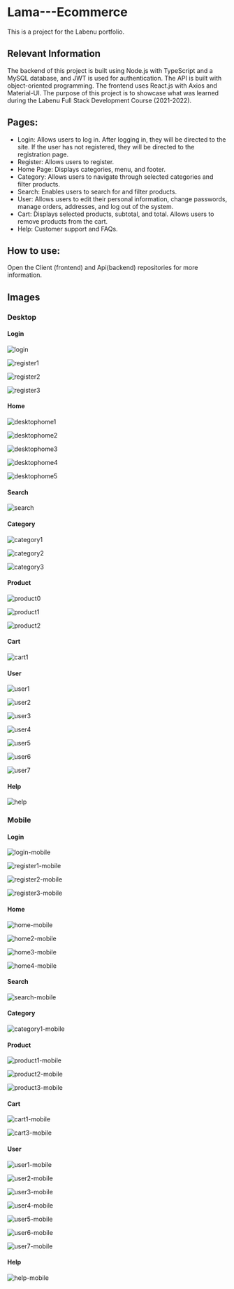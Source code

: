 # Lama---Ecommerce

This is a project for the Labenu portfolio.

## Relevant Information

The backend of this project is built using Node.js with TypeScript and a MySQL database, and JWT is used for authentication. The API is built with object-oriented programming. The frontend uses React.js with Axios and Material-UI.
The purpose of this project is to showcase what was learned during the Labenu Full Stack Development Course (2021-2022).

## Pages:

* Login: Allows users to log in. After logging in, they will be directed to the site. If the user has not registered, they will be directed to the registration page.
* Register: Allows users to register.
* Home Page: Displays categories, menu, and footer.
* Category: Allows users to navigate through selected categories and filter products.
* Search: Enables users to search for and filter products.
* User: Allows users to edit their personal information, change passwords, manage orders, addresses, and log out of the system.
* Cart: Displays selected products, subtotal, and total. Allows users to remove products from the cart.
* Help: Customer support and FAQs.

## How to use:

Open the Client (frontend) and Api(backend) repositories for more information.

## Images

### Desktop

#### Login

![login](https://user-images.githubusercontent.com/83131771/236363345-11898f60-8c95-44b7-9c28-39b0b0b35e9e.png)

![register1](https://user-images.githubusercontent.com/83131771/236363351-5c1076e1-b8bf-429b-8a97-5bb2ca76cd0b.png)

![register2](https://user-images.githubusercontent.com/83131771/236363358-852625b5-1779-4e9a-aed4-2276d632d584.png)

![register3](https://user-images.githubusercontent.com/83131771/236363365-84143fed-53ca-4a1b-81b2-339310fb7b82.png)

#### Home 
![desktophome1](https://user-images.githubusercontent.com/83131771/236363409-ce37a1ad-e7d9-45cf-92ff-b74b6d1a5c60.png)

![desktophome2](https://user-images.githubusercontent.com/83131771/236363443-b882702c-f72e-4dd5-b2fc-9af29c6be9aa.png)

![desktophome3](https://user-images.githubusercontent.com/83131771/236363456-0d38eb4e-415e-44c7-b2ca-9aeee533acbc.png)

![desktophome4](https://user-images.githubusercontent.com/83131771/236363463-88e7761a-ff04-453c-82ad-ab3aa55f22c7.png)

![desktophome5](https://user-images.githubusercontent.com/83131771/236363470-629fc830-0df3-45d6-b444-82d2ea8357fc.png)

#### Search 

![search](https://user-images.githubusercontent.com/83131771/236364819-2070b58f-0a97-4faa-93c3-0570712be26b.png)


#### Category

![category1](https://user-images.githubusercontent.com/83131771/236363506-4a75a993-1d16-4c4e-a368-9a86e2a3ec25.png)

![category2](https://user-images.githubusercontent.com/83131771/236363517-19350d9a-14e2-43ce-8b05-0693778b818b.png)

![category3](https://user-images.githubusercontent.com/83131771/236363534-3875cfe5-5c5c-4aa3-a162-080a1036119d.png)

#### Product

![product0](https://user-images.githubusercontent.com/83131771/236363555-70eaaa60-77c1-43b6-9abe-4327a70842d2.png) 

![product1](https://user-images.githubusercontent.com/83131771/236363566-d53e0dd1-173b-4df3-b762-e90893345a84.png)

![product2](https://user-images.githubusercontent.com/83131771/236364042-a564b49e-8690-4dd3-aff9-4d4298940641.png)


#### Cart

![cart1](https://user-images.githubusercontent.com/83131771/236363635-be0430e8-cfca-43f0-b120-15ab5379172e.png)

#### User

![user1](https://user-images.githubusercontent.com/83131771/236363696-05067676-23d2-4c78-a296-2995546029c1.png) 

![user2](https://user-images.githubusercontent.com/83131771/236363702-d1b75947-7797-46be-8263-ce0a23a0310f.png)

![user3](https://user-images.githubusercontent.com/83131771/236363727-778f777c-c36a-4c91-a59a-8ebc668a5890.png)

![user4](https://user-images.githubusercontent.com/83131771/236363755-84631957-f19f-467b-9301-12bfa874ee9d.png)

![user5](https://user-images.githubusercontent.com/83131771/236363771-51600fcc-8d68-4f53-91fc-15af01ac1bed.png)

![user6](https://user-images.githubusercontent.com/83131771/236363780-497ddec7-3ead-4508-8060-e6b4bbf98862.png)

![user7](https://user-images.githubusercontent.com/83131771/236363794-3eb73f98-fa3f-4616-8303-6a2372774504.png)

#### Help 

![help](https://user-images.githubusercontent.com/83131771/236363843-218754f0-8347-4843-989f-69f7d223d84f.png)

### Mobile

#### Login

![login-mobile](https://user-images.githubusercontent.com/83131771/236364094-ece5a982-faf9-4bdc-a183-1a544bad8dc0.png)

![register1-mobile](https://user-images.githubusercontent.com/83131771/236364630-33124080-f839-4beb-9f9b-9a9d2335a100.png)

![register2-mobile](https://user-images.githubusercontent.com/83131771/236364102-7de75fa5-6381-4f53-9ea7-33b19909dc68.png)

![register3-mobile](https://user-images.githubusercontent.com/83131771/236364648-54f7b2e0-7c39-424a-8ac1-18104cc25ea9.png)


#### Home

![home-mobile](https://user-images.githubusercontent.com/83131771/236364163-341e8719-755c-4393-88a8-05820f71b55d.png)

![home2-mobile](https://user-images.githubusercontent.com/83131771/236364169-97cd9e18-815c-430b-8a98-e20d2c1f357d.png)

![home3-mobile](https://user-images.githubusercontent.com/83131771/236364174-d1af7511-4e5d-4257-b100-4b77295f76da.png)

![home4-mobile](https://user-images.githubusercontent.com/83131771/236364186-56eb2208-568b-47ef-9af2-44d2b82566f5.png)

#### Search

![search-mobile](https://user-images.githubusercontent.com/83131771/236364801-479df83f-2fe4-4fce-b530-3a6b88a86791.png)


#### Category

![category1-mobile](https://user-images.githubusercontent.com/83131771/236364214-01c5fc3b-be88-4230-9bdf-2010ca7b3a86.png)

#### Product

![product1-mobile](https://user-images.githubusercontent.com/83131771/236364273-e3d49ab7-c2ce-4c4c-9395-6ea4153af95c.png)

![product2-mobile](https://user-images.githubusercontent.com/83131771/236364259-551719d2-b47b-4be4-86db-ed946b2b1164.png)

![product3-mobile](https://user-images.githubusercontent.com/83131771/236364280-29df4475-b288-487b-b1f5-e7980189a9ed.png)

#### Cart 

![cart1-mobile](https://user-images.githubusercontent.com/83131771/236364319-08df205e-f94b-4765-9eb2-0064c38cb7eb.png)

![cart3-mobile](https://user-images.githubusercontent.com/83131771/236364335-143e5c6f-2377-46f5-83db-3ef3cd5fb0f4.png)

#### User

![user1-mobile](https://user-images.githubusercontent.com/83131771/236364351-3e6fb72b-a214-4e94-8f7b-506f024b7fe0.png)

![user2-mobile](https://user-images.githubusercontent.com/83131771/236364357-4f32eb6e-32f1-4f77-a32d-55d471bfde92.png)

![user3-mobile](https://user-images.githubusercontent.com/83131771/236364361-0eb462b4-20e9-4075-96e7-1439a0979cd6.png)

![user4-mobile](https://user-images.githubusercontent.com/83131771/236364364-14739bc5-c06d-415c-8629-8bb8c7a6f443.png)

![user5-mobile](https://user-images.githubusercontent.com/83131771/236364366-acddfc87-c549-43c7-b955-c113a7c43f69.png)

![user6-mobile](https://user-images.githubusercontent.com/83131771/236364371-313c13e1-ba7c-48cb-a9f4-4ca40eadc8e5.png)

![user7-mobile](https://user-images.githubusercontent.com/83131771/236364377-f9beff57-8a4e-4311-9490-cd488626b87e.png)

#### Help 

![help-mobile](https://user-images.githubusercontent.com/83131771/236364786-2cab8537-aefc-4476-8b6e-1dec28121bdb.png)





















